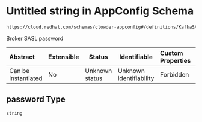 # Untitled string in AppConfig Schema

```txt
https://cloud.redhat.com/schemas/clowder-appconfig#/definitions/KafkaSASLConfig/properties/password
```

Broker SASL password


| Abstract            | Extensible | Status         | Identifiable            | Custom Properties | Additional Properties | Access Restrictions | Defined In                                                    |
| :------------------ | ---------- | -------------- | ----------------------- | :---------------- | --------------------- | ------------------- | ------------------------------------------------------------- |
| Can be instantiated | No         | Unknown status | Unknown identifiability | Forbidden         | Allowed               | none                | [schema.json\*](../../out/schema.json "open original schema") |

## password Type

`string`
